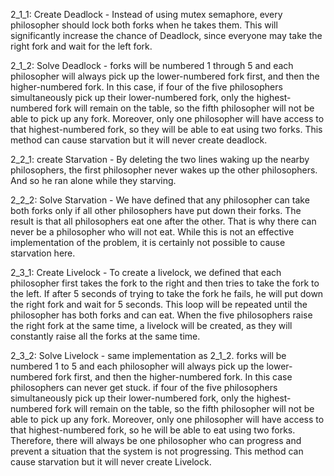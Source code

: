 2_1_1: Create Deadlock - Instead of using mutex semaphore, every philosopher should 
    lock both forks when he takes them. This will significantly increase 
    the chance of Deadlock, since everyone may take the right fork and wait 
    for the left fork.
    
2_1_2: Solve Deadlock - forks will be numbered 1 through 5 and each philosopher will 
    always pick up the lower-numbered fork first, and then the higher-numbered fork. 
    In this case, if four of the five philosophers simultaneously pick up their lower-numbered fork, 
    only the highest-numbered fork will remain on the table, so the fifth philosopher will not 
    be able to pick up any fork. Moreover, only one philosopher will have access to that highest-numbered fork, 
    so they will be able to eat using two forks. This method can cause starvation but it will never create deadlock.

2_2_1: create Starvation - By deleting the two lines waking up the nearby philosophers, 
    the first philosopher never wakes up the other philosophers. And so he ran alone 
    while they starving.
    
2_2_2: Solve Starvation - We have defined that any philosopher can take both forks only if all other 
    philosophers have put down their forks. The result is that all philosophers 
    eat one after the other. That is why there can never be a philosopher who will not eat. 
    While this is not an effective implementation of the problem, it is certainly 
    not possible to cause starvation here. 

2_3_1: Create Livelock - To create a livelock, we defined that each philosopher first takes 
    the fork to the right and then tries to take the fork to the left. 
    If after 5 seconds of trying to take the fork he fails, he will put down
    the right fork and wait for 5 seconds. This loop will be repeated 
    until the philosopher has both forks and can eat. When the five philosophers
    raise the right fork at the same time, a livelock will be created, 
    as they will constantly raise all the forks at the same time.
    
2_3_2: Solve Livelock - same implementation as 2_1_2. forks will be numbered 1 to 5 and each philosopher will 
   always pick up the lower-numbered fork first, and then the higher-numbered fork. 
   In this case philosophers can never get stuck. if four of the five philosophers simultaneously 
   pick up their lower-numbered fork, only the highest-numbered fork will remain on the table, 
   so the fifth philosopher will not be able to pick up any fork. Moreover, only one philosopher 
   will have access to that highest-numbered fork, so he will be able to eat using two forks. 
   Therefore, there will always be one philosopher who can progress and prevent a situation that the 
   system is not progressing. This method can cause starvation but it will never create Livelock.
